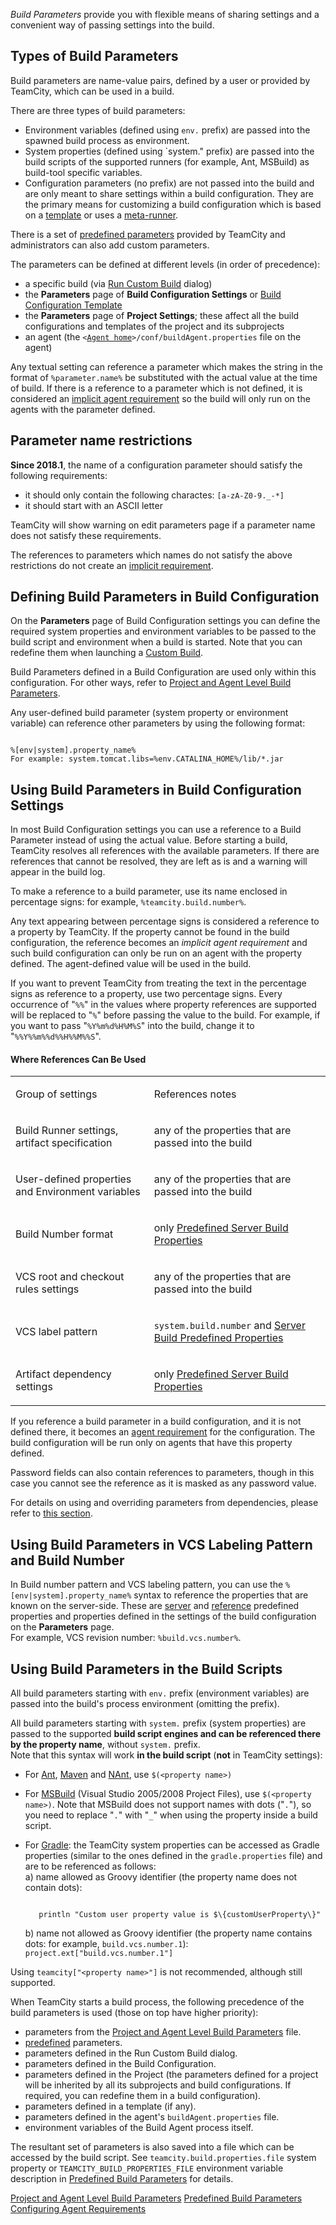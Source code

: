 [//]: # (title: Configuring Build Parameters)
[//]: # (auxiliary-id: Configuring Build Parameters)
[//]: # (Internal note. Do not delete. "Configuring Build Parametersd72e3.txt")    

_Build Parameters_ provide you with flexible means of sharing settings and a convenient way of passing settings into the build.

## Types of Build Parameters

Build parameters are name\-value pairs, defined by a user or provided by TeamCity, which can be used in a build.

There are three types of build parameters:
* Environment variables (defined using `env.` prefix) are passed into the spawned build process as environment.
* System properties (defined using `system." prefix) are passed into the build scripts of the supported runners (for example, Ant, MSBuild) as build\-tool specific variables.
* Configuration parameters (no prefix) are not passed into the build and are only meant to share settings within a build configuration. They are the primary means for customizing a build configuration which is based on a [template](build-configuration-template.md) or uses a [meta-runner](working-with-meta-runner.md).

There is a set of [predefined parameters](predefined-build-parameters.md) provided by TeamCity and administrators can also add custom parameters.

The parameters can be defined at different levels (in order of precedence):
* a specific build (via [Run Custom Build](triggering-a-custom-build.md) dialog)
* the __Parameters__ page of __Build Configuration Settings__ or [Build Configuration Template](build-configuration-template.md)
* the __Parameters__ page of __Project Settings__; these affect all the build configurations and templates of the project and its subprojects
* an agent (the `<`[`Agent home`](agent-home-directory.md)`>/conf/buildAgent.properties` file on the agent)

Any textual setting can reference a parameter which makes the string in the format of `%parameter.name%` be substituted with the actual value at the time of build. If there is a reference to a parameter which is not defined, it is considered an [implicit agent requirement](agent-requirements.md#Implicit+Requirements) so the build will only run on the agents with the parameter defined.

## Parameter name restrictions

__Since 2018.1__, the name of a configuration parameter should satisfy the following requirements:
* it should only contain the following charactes: `[a-zA-Z0-9._-*]`
* it should start with an ASCII letter

TeamCity will show warning on edit parameters page if a parameter name does not satisfy these requirements.

The references to parameters which names do not satisfy the above restrictions do not create an [implicit requirement](agent-requirements.md#Implicit+Requirements).

## Defining Build Parameters in Build Configuration

On the __Parameters__ page of Build Configuration settings you can define the required system properties and environment variables to be passed to the build script and environment when a build is started. Note that you can redefine them when launching a [Custom Build](triggering-a-custom-build.md).

Build Parameters defined in a Build Configuration are used only within this configuration. For other ways, refer to [Project and Agent Level Build Parameters](project-and-agent-level-build-parameters.md).

Any user\-defined build parameter (system property or environment variable) can reference other parameters by using the following format:


```Shell

%[env|system].property_name%
For example: system.tomcat.libs=%env.CATALINA_HOME%/lib/*.jar

```



## Using Build Parameters in Build Configuration Settings

In most Build Configuration settings you can use a reference to a Build Parameter instead of using the actual value. Before starting a build, TeamCity resolves all references with the available parameters. If there are references that cannot be resolved, they are left as is and a warning will appear in the build log.

To make a reference to a build parameter, use its name enclosed in percentage signs: for example, `%teamcity.build.number%`.

Any text appearing between percentage signs is considered a reference to a property by TeamCity. If the property cannot be found in the build configuration, the reference becomes an _implicit agent requirement_ and such build configuration can only be run on an agent with the property defined. The agent\-defined value will be used in the build.

If you want to prevent TeamCity from treating the text in the percentage signs as reference to a property, use two percentage signs. Every occurrence of "`%%`" in the values where property references are supported will be replaced to "`%`" before passing the value to the build. For example, if you want to pass "`%Y%m%d%H%M%S`" into the build, change it to "`%%Y%%m%%d%%H%%M%%S`".

#### Where References Can Be Used

<table><tr>

<td>

Group of settings


</td>

<td>

References notes


</td></tr><tr>

<td>

Build Runner settings, artifact specification


</td>

<td>

any of the properties that are passed into the build


</td></tr><tr>

<td>

User\-defined properties and Environment variables


</td>

<td>

any of the properties that are passed into the build


</td></tr><tr>

<td>

Build Number format


</td>

<td>

only [Predefined Server Build Properties](predefined-build-parameters.md)


</td></tr><tr>

<td>

VCS root and checkout rules settings


</td>

<td>

any of the properties that are passed into the build


</td></tr><tr>

<td>

VCS label pattern


</td>

<td>

`system.build.number` and [Server Build Predefined Properties](predefined-build-parameters.md)


</td></tr><tr>

<td>

Artifact dependency settings


</td>

<td>

only [Predefined Server Build Properties](predefined-build-parameters.md)


</td></tr></table>

If you reference a build parameter in a build configuration, and it is not defined there, it becomes an [agent requirement](agent-requirements.md) for the configuration. The build configuration will be run only on agents that have this property defined.

Password fields can also contain references to parameters, though in this case you cannot see the reference as it is masked as any password value.

For details on using and overriding parameters from dependencies, please refer to [this section](predefined-build-parameters.md#Dependencies+Properties).

## Using Build Parameters in VCS Labeling Pattern and Build Number

In Build number pattern and VCS labeling pattern, you can use the `%[env|system].property_name%` syntax to reference the properties that are known on the server\-side. These are [server](predefined-build-parameters.md#Server+Build+Properties) and [reference](predefined-build-parameters.md#Configuration+Parameters) predefined properties and properties defined in the settings of the build configuration on the __Parameters__ page.   
For example, VCS revision number: `%build.vcs.number%`.

## Using Build Parameters in the Build Scripts

All build parameters starting with `env.` prefix (environment variables) are passed into the build's process environment (omitting the prefix).

All build parameters starting with `system.` prefix (system properties) are passed to the supported __build script engines and can be referenced there by the property name__, without `system.` prefix.   
Note that this syntax will work __in the build script__ (__not__ in TeamCity settings):
* For [Ant](ant.md), [Maven](maven.md) and [NAnt](nant.md), use `$(<property name>)`
* For [MSBuild](msbuild.md) (Visual Studio 2005/2008 Project Files), use `$(<property name>)`. Note that MSBuild does not support names with dots ("`.`"), so you need to replace "`.`" with "`_`" when using the property inside a build script.
* For [Gradle](gradle.md): the TeamCity system properties can be accessed as Gradle properties (similar to the ones defined in the `gradle.properties` file) and are to be referenced as follows:   
    a) name allowed as Groovy identifier (the property name does not contain dots):
   
     ```Shell
        
        println "Custom user property value is $\{customUserProperty\}"
     
     ```

    b) name not allowed as Groovy identifier (the property name contains dots: for example, `build.vcs.number.1`): `project.ext["build.vcs.number.1"]`

<note>


Using `teamcity["<property name>"]` is not recommended, although still supported.

</note>

When TeamCity starts a build process, the following precedence of the build parameters is used (those on top have higher priority):
 * parameters from the [Project and Agent Level Build Parameters](project-and-agent-level-build-parameters.md) file.
 * [predefined](predefined-build-parameters.md) parameters.
 * parameters defined in the Run Custom Build dialog.
 * parameters defined in the Build Configuration.
 * parameters defined in the Project (the parameters defined for a project will be inherited by all its subprojects and build configurations. If required, you can redefine them in a build configuration).
 * parameters defined in a template (if any).
 * parameters defined in the agent's `buildAgent.properties` file.
 * environment variables of the Build Agent process itself.

The resultant set of parameters is also saved into a file which can be accessed by the build script. See `teamcity.build.properties.file` system property or `TEAMCITY_BUILD_PROPERTIES_FILE` environment variable description in [Predefined Build Parameters](predefined-build-parameters.md) for details.

 <seealso>
        <category ref="admin-guide">
            <a href="project-and-agent-level-build-parameters.md">Project and Agent Level Build Parameters</a>
            <a href="predefined-build-parameters.md">Predefined Build Parameters</a>
            <a href="configuring-agent-requirements.md">Configuring Agent Requirements</a>
        </category>
</seealso>